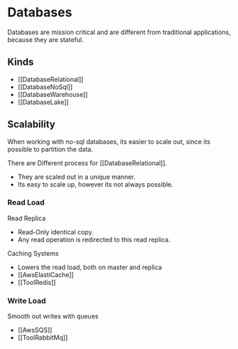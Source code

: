 # Databases

Databases are mission critical and are different from traditional applications, because they are stateful.

## Kinds

* [[DatabaseRelational]]
* [[DatabaseNoSql]]
* [[DatabaseWarehouse]]
* [[DatabaseLake]]

## Scalability

When working with no-sql databases, its easier to scale out, since its possible to partition the data.

There are Different process for [[DatabaseRelational]].

* They are scaled out in a unique manner.
* Its easy to scale up, however its not always possible.

### Read Load

Read Replica

* Read-Only identical copy.
* Any read operation is redirected to this read replica.

Caching Systems

* Lowers the read load, both on master and replica
* [[AwsElastiCache]]
* [[ToolRedis]]

### Write Load

Smooth out writes with queues

* [[AwsSQS]]
* [[ToolRabbitMq]]
